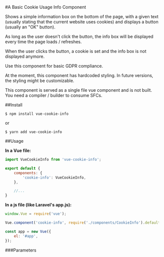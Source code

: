 #A Basic Cookie Usage Info Component

Shows a simple information box on the bottom of the page, with a given text (usually stating that the current website uses cookies) and displays a button (usually an "OK" button).

As long as the user doesn't click the button, the info box will be displayed every time the page loads / refreshes.

When the user clicks the button, a cookie is set and the info box is not displayed anymore.

Use this component for basic GDPR compliance.

At the moment, this component has hardcoded styling. In future versions, the styling might be customizable.

This component is served as a single file vue component and is not built. You need a compiler / builder to consume SFCs.

##Install

``$ npm install vue-cookie-info``

or

``$ yarn add vue-cookie-info``

##Usage

**In a Vue file:**

```javascript
import VueCookieInfo from 'vue-cookie-info';

export default {
	components: {
        'cookie-info': VueCookieInfo,
	},

    //...
}
```

**In a js file (like Laravel's app.js):**

```javascript
window.Vue = require('vue');

Vue.component('cookie-info', require('./components/CookieInfo').default);

const app = new Vue({
    el: '#app',
});
```

###Parameters
